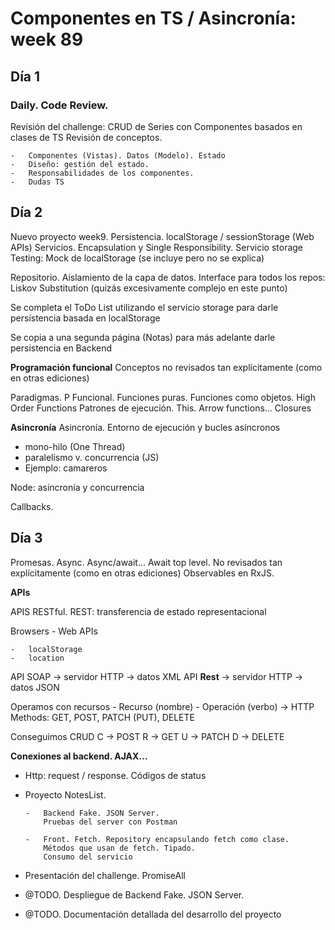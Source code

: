 # Componentes en TS / Asincronía: week 89

## Día 1

### Daily. Code Review.

Revisión del challenge: CRUD de Series con Componentes basados en clases de TS
Revisión de conceptos.

    -   Componentes (Vistas). Datos (Modelo). Estado
    -   Diseño: gestión del estado.
    -   Responsabilidades de los componentes.
    -   Dudas TS

## Día 2

Nuevo proyecto week9. Persistencia. localStorage / sessionStorage (Web APIs)
Servicios. Encapsulation y Single Responsibility. Servicio storage
Testing: Mock de localStorage (se incluye pero no se explica)

Repositorio. Aislamiento de la capa de datos.
Interface para todos los repos: Liskov Substitution
(quizás excesivamente complejo en este punto)

Se completa el ToDo List utilizando el servicio storage para darle persistencia basada en localStorage

Se copia a una segunda página (Notas) para más adelante darle persistencia en Backend

**Programación funcional**
Conceptos no revisados tan explícitamente (como en otras ediciones)

Paradigmas. P Funcional. Funciones puras. Funciones como objetos. High Order Functions
Patrones de ejecución. This. Arrow functions… Closures

**Asincronía**
Asincronía. Entorno de ejecución y bucles asíncronos

-   mono-hilo (One Thread)
-   paralelismo v. concurrencia (JS)
-   Ejemplo: camareros

Node: asincronía y concurrencia

Callbacks.

## Día 3

Promesas. Async. Async/await… Await top level.
No revisados tan explícitamente (como en otras ediciones) Observables en RxJS.

**APIs**

APIS RESTful. REST: transferencia de estado representacional

Browsers - Web APIs

    -   localStorage
    -   location

API SOAP -> servidor HTTP -> datos XML
API **Rest** -> servidor HTTP -> datos JSON

Operamos con recursos - Recurso (nombre) - Operación (verbo) -> HTTP Methods: GET, POST, PATCH (PUT), DELETE

Conseguimos CRUD
C -> POST
R -> GET
U -> PATCH
D -> DELETE

**Conexiones al backend. AJAX…**

-   Http: request / response. Códigos de status

-   Proyecto NotesList.

        -   Backend Fake. JSON Server.
            Pruebas del server con Postman

        -   Front. Fetch. Repository encapsulando fetch como clase.
            Métodos que usan de fetch. Tipado.
            Consumo del servicio

-   Presentación del challenge. PromiseAll

-   @TODO. Despliegue de Backend Fake. JSON Server.
-   @TODO. Documentación detallada del desarrollo del proyecto
